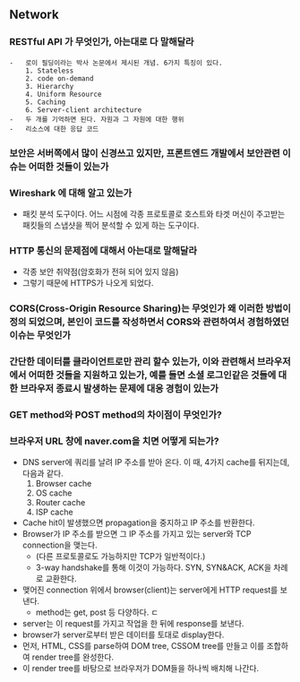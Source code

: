 ## Network

### RESTful API 가 무엇인가, 아는대로 다 말해달라

    -   로이 필딩이라는 박사 논문에서 제시된 개념. 6가지 특징이 있다.
        1. Stateless
        2. code on-demand
        3. Hierarchy
        4. Uniform Resource
        5. Caching
        6. Server-client architecture
    -   두 개를 기억하면 된다. 자원과 그 자원에 대한 행위
    -   리소스에 대한 응답 코드

### 보안은 서버쪽에서 많이 신경쓰고 있지만, 프론트엔드 개발에서 보안관련 이슈는 어떠한 것들이 있는가

### Wireshark 에 대해 알고 있는가

-   패킷 분석 도구이다. 어느 시점에 각종 프로토콜로 호스트와 타겟 머신이 주고받는 패킷들의 스냅샷을 찍어 분석할 수 있게 하는 도구이다.

### HTTP 통신의 문제점에 대해서 아는대로 말해달라

-   각종 보안 취약점(암호화가 전혀 되어 있지 않음)
-   그렇기 때문에 HTTPS가 나오게 되었다.

### CORS(Cross-Origin Resource Sharing)는 무엇인가 왜 이러한 방법이 정의 되었으며, 본인이 코드를 작성하면서 CORS와 관련하여서 경험하였던 이슈는 무엇인가

### 간단한 데이터를 클라이언트로만 관리 할수 있는가, 이와 관련해서 브라우저 에서 어떠한 것들을 지원하고 있는가, 예를 들면 소셜 로그인같은 것들에 대한 브라우저 종료시 발생하는 문제에 대응 경험이 있는가

### GET method와 POST method의 차이점이 무엇인가?

### 브라우저 URL 창에 naver.com을 치면 어떻게 되는가?

-   DNS server에 쿼리를 날려 IP 주소를 받아 온다. 이 때, 4가지 cache를 뒤지는데, 다음과 같다.
    1. Browser cache
    2. OS cache
    3. Router cache
    4. ISP cache
-   Cache hit이 발생했으면 propagation을 중지하고 IP 주소를 반환한다.
-   Browser가 IP 주소를 받으면 그 IP 주소를 가지고 있는 server와 TCP connection을 맺는다.
    -   (다른 프로토콜로도 가능하지만 TCP가 일반적이다.)
    -   3-way handshake를 통해 이것이 가능하다. SYN, SYN&ACK, ACK을 차례로 교환한다.
-   맺어진 connection 위에서 browser(client)는 server에게 HTTP request를 보낸다.
    -   method는 get, post 등 다양하다. ㄷ
-   server는 이 request를 가지고 작업을 한 뒤에 response를 보낸다.
-   browser가 server로부터 받은 데이터를 토대로 display한다.
-   먼저, HTML, CSS를 parse하여 DOM tree, CSSOM tree를 만들고 이를 조합하여 render tree를 완성한다.
-   이 render tree를 바탕으로 브라우저가 DOM들을 하나씩 배치해 나간다.
